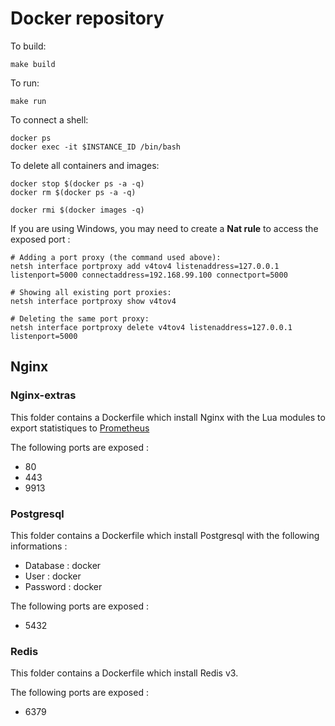 # Docker repository

To build:
```
make build
```

To run:
```
make run
```

To connect a shell:
```
docker ps
docker exec -it $INSTANCE_ID /bin/bash
```

To delete all containers and images:

```
docker stop $(docker ps -a -q)
docker rm $(docker ps -a -q)

docker rmi $(docker images -q)
```

If you are using Windows, you may need to create a **Nat rule** to access the exposed port : 

```
# Adding a port proxy (the command used above):
netsh interface portproxy add v4tov4 listenaddress=127.0.0.1 listenport=5000 connectaddress=192.168.99.100 connectport=5000

# Showing all existing port proxies:
netsh interface portproxy show v4tov4

# Deleting the same port proxy:
netsh interface portproxy delete v4tov4 listenaddress=127.0.0.1 listenport=5000
```

## Nginx

### Nginx-extras

This folder contains a Dockerfile which install Nginx with the Lua modules to export statistiques to [Prometheus](https://prometheus.io/docs/introduction/install/)

The following ports are exposed :
  * 80
  * 443
  * 9913

### Postgresql

This folder contains a Dockerfile which install Postgresql with the following informations :
  * Database : docker
  * User : docker
  * Password : docker

The following ports are exposed :
  * 5432

### Redis

This folder contains a Dockerfile which install Redis v3.

The following ports are exposed :
  * 6379
